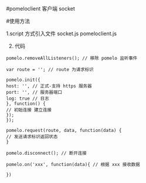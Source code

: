 #pomeloclient 客户端 socket

#使用方法

1.script 方式引入文件 socket.js pomeloclient.js

2. 代码

```
pomelo.removeAllListeners(); // 移除 pomelo 监听事件

var route = ''; // route 为请求标识

pomelo.init({
host: '', // 正式-支持 https 服务器
port: '', // 服务器端口
log: true // 日志
}, function() {
// 初始连接 建立连接
});
});

pomelo.request(route, data, function(data) {
// 发送请求标识返回状态
}

pomelo.disconnect(); // 断开连接

pomelo.on('xxx', function(data){ // 根据 xxx 接收数据

})
```
